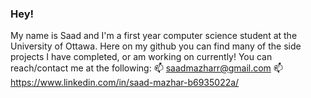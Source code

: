 ### Hey!

My name is Saad and I'm a first year computer science student at the University of Ottawa.
Here on my github you can find many of the side projects I have completed, or am working on currently!
You can reach/contact me at the following:
📫 saadmazharr@gmail.com
📫 https://www.linkedin.com/in/saad-mazhar-b6935022a/

<!--
**notsaad/notsaad** is a ✨ _special_ ✨ repository because its `README.md` (this file) appears on your GitHub profile.

Here are some ideas to get you started:

- 🔭 I’m currently working on ...
- 🌱 I’m currently learning ...
- 👯 I’m looking to collaborate on ...
- 🤔 I’m looking for help with ...
- 💬 Ask me about ...
- 📫 How to reach me: ...
- 😄 Pronouns: He/Him
- ⚡ Fun fact: ...
-->
